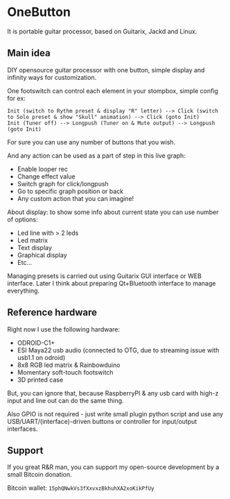 OneButton
=========
It is portable guitar processor, based on Guitarix, Jackd and Linux.

Main idea
---------
DIY opensource guitar processor with one button, simple display and infinity ways for customization.

One footswitch can control each element in your stompbox, simple config for ex:
```
Init (switch to Rythm preset & display "R" letter) --> Click (switch to Solo preset & show "Skull" animation) --> Click (goto Init)
Init (Tuner off) --> Longpush (Tuner on & Mute output) --> Longpush (goto Init)
```
For sure you can use any number of buttons that you wish.

And any action can be used as a part of step in this live graph:
* Enable looper rec
* Change effect value
* Switch graph for click/longpush
* Go to specific graph position or back
* Any custom action that you can imagine!

About display: to show some info about current state you can use number of options:
* Led line with > 2 leds
* Led matrix
* Text display
* Graphical display
* Etc...

Managing presets is carried out using Guitarix GUI interface or WEB interface. Later I think about preparing Qt+Bluetooth interface to manage everything.

Reference hardware
------------------
Right now I use the following hardware:
* ODROID-C1+
* ESI Maya22 usb audio (connected to OTG, due to streaming issue with usb1.1 on odroid)
* 8x8 RGB led matrix & Rainbowduino
* Momentary soft-touch footswitch
* 3D printed case

But, you can ignore that, because RaspberryPI & any usb card with high-z input and line out can do the same thing.

Also GPIO is not required - just write small plugin python script and use any USB/UART/(interface)-driven buttons or controller for input/output interfaces.

Support
-------
If you great R&R man, you can support my open-source development by a small Bitcoin donation.

Bitcoin wallet: `15phQNwkVs3fXxvxzBkhuhXA2xoKikPfUy`
